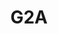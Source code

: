 ---
title: G2A
description: Buy games & digital codes with Bitcoin.
homepage: https://www.g2a.com/
altFor: ['gamesplanet', 'kinguin', 'microsoft', 'playasia']
---